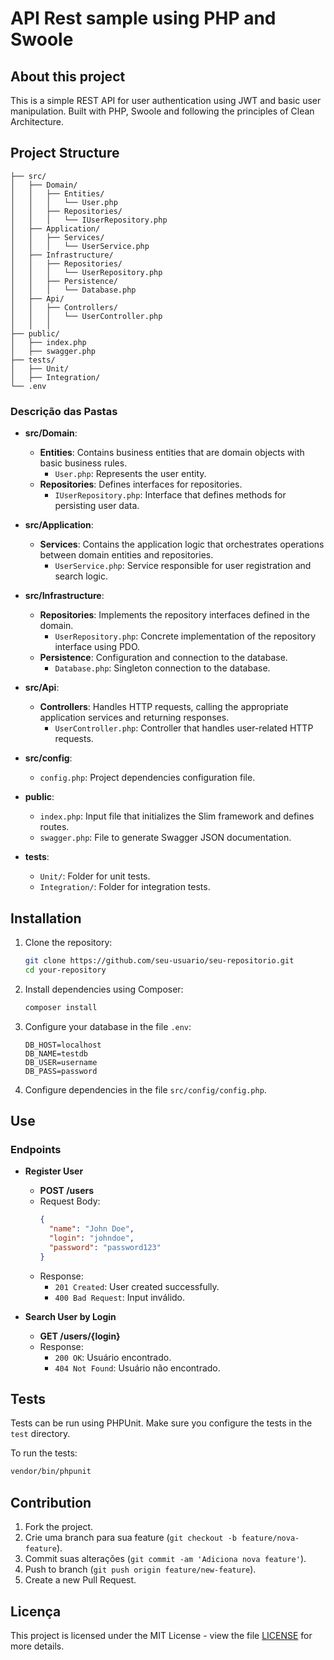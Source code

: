 # API Rest sample using PHP and Swoole

## About this project

This is a simple REST API for user authentication using JWT and basic user manipulation. Built with PHP, Swoole and following the principles of Clean Architecture.

## Project Structure

```plaintext
├── src/
│   ├── Domain/
│   │   ├── Entities/
│   │   │   └── User.php
│   │   ├── Repositories/
│   │   │   └── IUserRepository.php
│   ├── Application/
│   │   ├── Services/
│   │   │   └── UserService.php
│   ├── Infrastructure/
│   │   ├── Repositories/
│   │   │   └── UserRepository.php
│   │   ├── Persistence/
│   │   │   └── Database.php
│   ├── Api/
│   │   ├── Controllers/
│   │   │   └── UserController.php
│   │   │   
├── public/
│   ├── index.php
│   ├── swagger.php
├── tests/
│   ├── Unit/
│   ├── Integration/
└── .env
```

### Descrição das Pastas

- **src/Domain**:
  - **Entities**: Contains business entities that are domain objects with basic business rules.
    - `User.php`: Represents the user entity.
  - **Repositories**: Defines interfaces for repositories.
    - `IUserRepository.php`: Interface that defines methods for persisting user data.

- **src/Application**:
  - **Services**: Contains the application logic that orchestrates operations between domain entities and repositories.
    - `UserService.php`: Service responsible for user registration and search logic.

- **src/Infrastructure**:
  - **Repositories**: Implements the repository interfaces defined in the domain.
    - `UserRepository.php`: Concrete implementation of the repository interface using PDO.
  - **Persistence**: Configuration and connection to the database.
    - `Database.php`: Singleton connection to the database.

- **src/Api**:
  - **Controllers**: Handles HTTP requests, calling the appropriate application services and returning responses.
    - `UserController.php`: Controller that handles user-related HTTP requests.

- **src/config**:
  - `config.php`: Project dependencies configuration file.

- **public**:
  - `index.php`: Input file that initializes the Slim framework and defines routes.
  - `swagger.php`: File to generate Swagger JSON documentation.

- **tests**:
  - `Unit/`: Folder for unit tests.
  - `Integration/`: Folder for integration tests.

## Installation

1. Clone the repository:
   ```bash
   git clone https://github.com/seu-usuario/seu-repositorio.git
   cd your-repository
   ```

2. Install dependencies using Composer:
   ```bash
   composer install
   ```

3. Configure your database in the file `.env`:
   ```
   DB_HOST=localhost
   DB_NAME=testdb
   DB_USER=username
   DB_PASS=password
   ```

4. Configure dependencies in the file `src/config/config.php`.

## Use

### Endpoints

- **Register User**
  - **POST /users**
  - Request Body:
    ```json
    {
      "name": "John Doe",
      "login": "johndoe",
      "password": "password123"
    }
    ```
  - Response:
    - `201 Created`: User created successfully.
    - `400 Bad Request`: Input inválido.

- **Search User by Login**
  - **GET /users/{login}**
  - Response:
    - `200 OK`: Usuário encontrado.
    - `404 Not Found`: Usuário não encontrado.

## Tests

Tests can be run using PHPUnit. Make sure you configure the tests in the `test` directory.

To run the tests:
```bash
vendor/bin/phpunit
```

## Contribution

1. Fork the project.
2. Crie uma branch para sua feature (`git checkout -b feature/nova-feature`).
3. Commit suas alterações (`git commit -am 'Adiciona nova feature'`).
4. Push to branch (`git push origin feature/new-feature`).
5. Create a new Pull Request.

## Licença

This project is licensed under the MIT License - view the file [LICENSE](LICENSE) for more details. 
